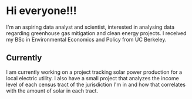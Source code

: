 # Hi everyone!!!

I'm an aspiring data analyst and scientist, interested in analysing data regarding greenhouse gas mitigation and clean energy projects. I received my BSc in Environmental Economics and Policy from UC Berkeley.

## Currently

I am currently working on a project tracking solar power production for a local electric utility. I also have a small project that analyzes the income level of each census tract of the jurisdiction I'm in and how that correlates with the amount of solar in each tract.
